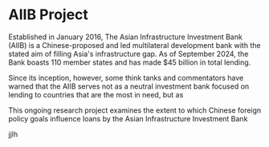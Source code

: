 # AIIB Project

Established in January 2016, The Asian Infrastructure Investment Bank (AIIB) is a Chinese-proposed and led multilateral development bank with the stated aim of filling Asia's infrastructure gap. As of September 2024, the Bank boasts 110 member states and has made $45 billion in total lending.  

Since its inception, however, some think tanks and commentators have warned that the AIIB serves not as a neutral investment bank focused on lending to countries that are the most in need, but as  



This ongoing research project examines the extent to which Chinese foreign policy goals influence loans by the Asian Infrastructure Investment Bank<br>

jjlh
